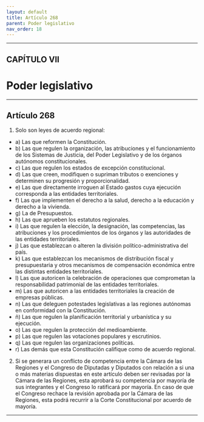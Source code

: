 ```yaml
---
layout: default
title: Artículo 268
parent: Poder legislativo
nav_order: 18
---
```


---

## CAPÍTULO VII
# Poder legislativo

---

## Artículo 268

1. Solo son leyes de acuerdo regional:
- a) Las que reformen la Constitución.
- b) Las que regulen la organización, las atribuciones y el funcionamiento de los Sistemas de Justicia, del Poder Legislativo y de los órganos autónomos constitucionales.
- c) Las que regulen los estados de excepción constitucional.
- d) Las que creen, modifiquen o supriman tributos o exenciones y determinen su progresión y proporcionalidad.
- e) Las que directamente irroguen al Estado gastos cuya ejecución corresponda a las entidades territoriales.
- f) Las que implementen el derecho a la salud, derecho a la educación y derecho a la vivienda.
- g) La de Presupuestos.
- h) Las que aprueben los estatutos regionales.
- i) Las que regulen la elección, la designación, las competencias, las atribuciones y los procedimientos de los órganos y las autoridades de las entidades territoriales.
- j) Las que establezcan o alteren la división político-administrativa del país.
- k) Las que establezcan los mecanismos de distribución fiscal y presupuestaria y otros mecanismos de compensación económica entre las distintas entidades territoriales.
- l) Las que autoricen la celebración de operaciones que comprometan la responsabilidad patrimonial de las entidades territoriales.
- m) Las que autoricen a las entidades territoriales la creación de empresas públicas.
- n) Las que deleguen potestades legislativas a las regiones autónomas en conformidad con la Constitución.
- ñ) Las que regulen la planificación territorial y urbanística y su ejecución.
- o) Las que regulen la protección del medioambiente.
- p) Las que regulen las votaciones populares y escrutinios.
- q) Las que regulen las organizaciones políticas.
- r) Las demás que esta Constitución califique como de acuerdo regional.
2. Si se generara un conflicto de competencia entre la Cámara de las Regiones y el Congreso de Diputadas y Diputados con relación a si una o más materias dispuestas en este artículo deben ser revisadas por la Cámara de las Regiones, esta aprobará su competencia por mayoría de sus integrantes y el Congreso lo ratificará por mayoría. En caso de que el Congreso rechace la revisión aprobada por la Cámara de las Regiones, esta podrá recurrir a la Corte Constitucional por acuerdo de mayoría.

---
